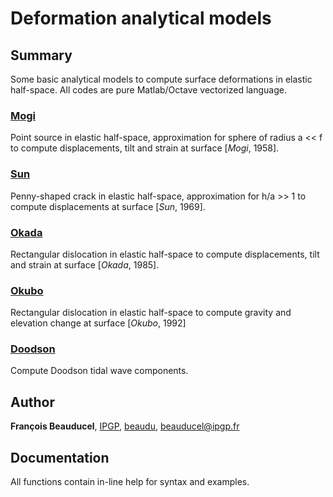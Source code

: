# Deformation analytical models

## Summary

Some basic analytical models to compute surface deformations in elastic half-space. All codes are pure Matlab/Octave vectorized language.

### [Mogi](mogi)
Point source in elastic half-space, approximation for sphere of radius a &lt;&lt; f to compute displacements, tilt and strain at surface [_Mogi_, 1958].

### [Sun](sun)
Penny-shaped crack in elastic half-space, approximation for h/a >> 1 to compute displacements at surface [_Sun_, 1969].

### [Okada](okada)
Rectangular dislocation in elastic half-space to compute displacements, tilt and strain at surface [_Okada_, 1985].

### [Okubo](okubo)
Rectangular dislocation in elastic half-space to compute gravity and elevation change at surface [_Okubo_, 1992]

### [Doodson](doodson)
Compute Doodson tidal wave components.


## Author
**François Beauducel**, [IPGP](www.ipgp.fr), [beaudu](https://github.com/beaudu), beauducel@ipgp.fr 

## Documentation
All functions contain in-line help for syntax and examples.
